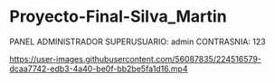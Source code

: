 # Proyecto-Final-Silva_Martin
PANEL ADMINISTRADOR
SUPERUSUARIO: admin
CONTRASNIA: 123


https://user-images.githubusercontent.com/56087835/224516579-dcaa7742-edb3-4a40-be0f-bb2be5fa1d16.mp4


